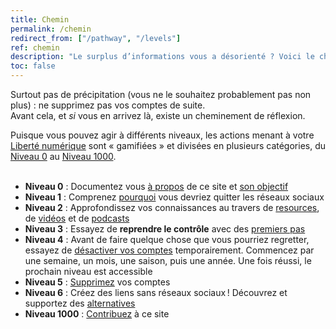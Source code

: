 ```yaml
---
title: Chemin
permalink: /chemin
redirect_from: ["/pathway", "/levels"]
ref: chemin
description: "Le surplus d’informations vous a désorienté ? Voici le chemin à suivre pour vous libérer de la dépendance aux réseaux sociaux."
toc: false
---
```

Surtout pas de précipitation (vous ne le souhaitez probablement pas non plus) : ne supprimez pas vos comptes de suite.\
Avant cela, et *si* vous en arrivez là, existe un cheminement de réflexion.

<div class="blue box">
	Puisque vous pouvez agir à différents niveaux, les actions menant à votre <a href="https://tommi.space/internet-freedom" target="_blank" title="“Internet Freedom” in Tommi's notes">Liberté numérique</a> sont « gamifiées » et divisées en plusieurs catégories, du <a href="/l00">Niveau 0</a> au <a href="/l1000">Niveau 1000</a>.
</div>

<br>

* **Niveau 0** : Documentez vous [à propos](/àPropos "À propos de quitsocialmedia.club") de ce site et [son objectif](/àPropos#objectif "Objectif * quitsocialmedia.club")
* **Niveau 1** : Comprenez [pourquoi](/pourquoi "Pourquoi") vous devriez quitter les réseaux sociaux
* **Niveau 2** : Approfondissez vos connaissances au travers de [resources](/liens "Liens"), de [vidéos](/regarder "Regarder") et de [podcasts](/écouter "Écouter")
* **Niveau 3** : Essayez de **reprendre le contrôle** avec des [premiers pas](https://www.humanetech.com/take-control "Take Control * Humane Center of Technology")
* **Niveau 4** : Avant de faire quelque chose que vous pourriez regretter, essayez de <u>désactiver vos comptes</u> temporairement. Commencez par une semaine, un mois, une saison, puis une année. Une fois réussi, le prochain niveau est accessible
* **Niveau 5** : [Supprimez](/supprimer "Supprimer") vos comptes
* **Niveau 6** : Créez des liens sans réseaux sociaux ! Découvrez et supportez des [alternatives](/solutions "Alternatives et Solutions")
* **Niveau 1000** : [Contribuez](/contribuer "Contribuer") à ce site
